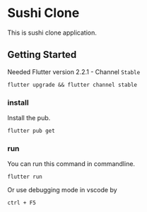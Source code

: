 # Sushi Clone

This is sushi clone application.

## Getting Started

Needed Flutter version 2.2.1 - Channel `Stable`

```
flutter upgrade && flutter channel stable
```

### install

Install the pub.

```
flutter pub get
```

### run

You can run this command in commandline.

```
flutter run
```

Or use debugging mode in vscode by

```
ctrl + F5
```
